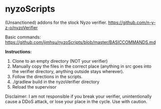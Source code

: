 # nyzoScripts
(Unsanctioned) addons for the stock Nyzo verifier. https://github.com/n-y-z-o/nyzoVerifier

Basic commands: https://github.com/jimhsu/nyzoScripts/blob/master/BASICCOMMANDS.md

**Instructions:**

1. Clone to an empty directory (NOT your verifier)
2. Manually copy the files in the correct place (anything in src goes into the verifier directory, anything outside stays wherever).
3. Follow the directions in the scripts.
4. ./gradlew build in the nyzoVerifier directory
5. Reload the supervisor

Disclaimer: I am not responsible if you break your verifier, unintentionally cause a DDoS attack, or lose your place in the cycle. Use with caution.

